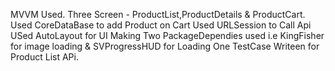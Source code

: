 MVVM Used.
Three Screen - ProductList,ProductDetails & ProductCart.
Used CoreDataBase to add Product on Cart
Used URLSession to Call Api
USed AutoLayout for UI Making
Two PackageDependies used i.e KingFisher for image loading & SVProgressHUD for Loading
One TestCase Writeen for Product List APi.
